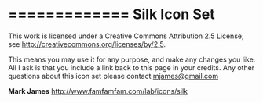 =============
Silk Icon Set
=============

This work is licensed under a Creative Commons Attribution 2.5 License; see http://creativecommons.org/licenses/by/2.5.

This means you may use it for any purpose, and make any changes you like. All I ask is that you include a link back to this page in your credits. Any other questions about this icon set please contact mjames@gmail.com

**Mark James**
http://www.famfamfam.com/lab/icons/silk

